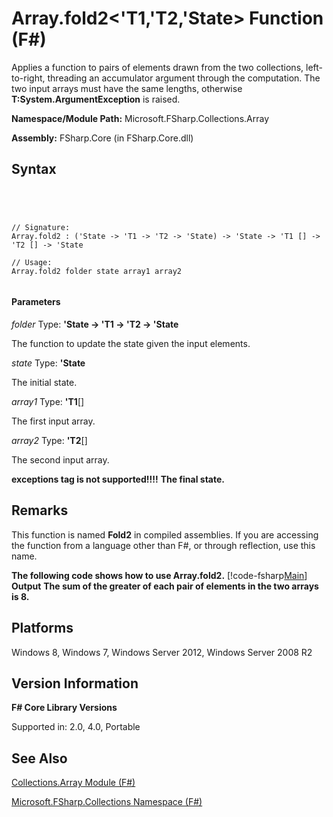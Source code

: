 # Array.fold2<'T1,'T2,'State> Function (F#)

Applies a function to pairs of elements drawn from the two collections, left-to-right, threading an accumulator argument through the computation. The two input arrays must have the same lengths, otherwise **T:System.ArgumentException** is raised.

**Namespace/Module Path:** Microsoft.FSharp.Collections.Array

**Assembly:** FSharp.Core (in FSharp.Core.dll)


## Syntax



```




// Signature:
Array.fold2 : ('State -> 'T1 -> 'T2 -> 'State) -> 'State -> 'T1 [] -> 'T2 [] -> 'State

// Usage:
Array.fold2 folder state array1 array2


```





#### Parameters
*folder*
Type: **'State -&gt; 'T1 -&gt; 'T2 -&gt; 'State**


The function to update the state given the input elements.


*state*
Type: **'State**


The initial state.


*array1*
Type: **'T1**[[]](http://msdn.microsoft.com/en-us/library/def20292-9aae-4596-9275-b94e594f8493)


The first input array.


*array2*
Type: **'T2**[[]](http://msdn.microsoft.com/en-us/library/def20292-9aae-4596-9275-b94e594f8493)


The second input array.



**exceptions tag is not supported!!!!**
**The final state.**
## Remarks
This function is named **Fold2** in compiled assemblies. If you are accessing the function from a language other than F#, or through reflection, use this name.

**The following code shows how to use Array.fold2.**
[!code-fsharp[Main](snippets/fsarrays/snippet45.fs)]
**Output**
**The sum of the greater of each pair of elements in the two arrays is 8.**
## Platforms
Windows 8, Windows 7, Windows Server 2012, Windows Server 2008 R2


## Version Information
**F# Core Library Versions**

Supported in: 2.0, 4.0, Portable




## See Also
[Collections.Array Module &#40;F&#35;&#41;](Collections.Array-Module-%5BFSharp%5D.md)

[Microsoft.FSharp.Collections Namespace &#40;F&#35;&#41;](Microsoft.FSharp.Collections-Namespace-%5BFSharp%5D.md)

